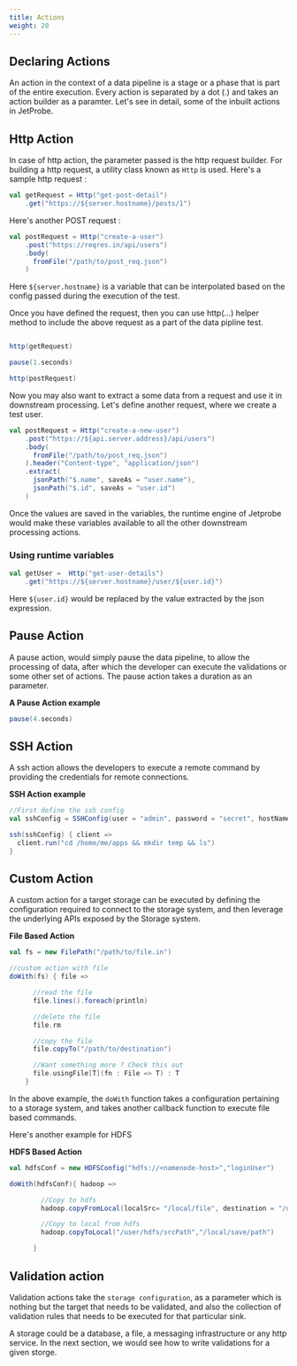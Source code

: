 ```yaml
---
title: Actions
weight: 20
---
```


## Declaring Actions

An action in the context of a data pipeline is a stage or a phase that is part of the entire execution. Every action is separated by a dot (.) and takes an action builder
as a paramter. Let's see in detail, some of the inbuilt actions in JetProbe.

## Http Action

In case of http action, the parameter passed is the http request builder. For building a http request, a utility class known as `Http` is used. Here's a sample http request :

```scala
val getRequest = Http("get-post-detail")
    .get("https://${server.hostname}/posts/1")
```

Here's another POST request :

```scala
val postRequest = Http("create-a-user")
    .post("https://reqres.in/api/users")
    .body(
      fromFile("/path/to/post_req.json")
    )
```

Here `${server.hostname}` is a variable that can be interpolated based on the config passed during the execution of the test.

Once you have defined the request, then you can use http(...) helper method to include the above request as a part of the data pipline test.

```Scala

http(getRequest)

pause(1.seconds)

http(postRequest)
```

Now you may also want to extract a some data from a request and use it in downstream processing.
Let's define another request, where we create a test user.

```scala
val postRequest = Http("create-a-new-user")
    .post("https://${api.server.address}/api/users")
    .body(
      fromFile("/path/to/post_req.json")
    ).header("Content-type", "application/json")
    .extract(
      jsonPath("$.name", saveAs = "user.name"),
      jsonPath("$.id", saveAs = "user.id")
    )
```

Once the values are saved in the variables, the runtime engine of Jetprobe would make these variables available to all the other downstream processing actions.

### Using runtime variables
```Scala
val getUser =  Http("get-user-details")
    .get("https://${server.hostname}/user/${user.id}")
```

Here `${user.id}` would be replaced by the value extracted by the json expression.

## Pause Action

A pause action, would simply pause the data pipeline, to allow the processing of data, after which the developer can execute the validations or some other set of actions.
The pause action takes a duration as an parameter.

**A Pause Action example**
```scala
pause(4.seconds)
```

## SSH Action

A ssh action allows the developers to execute a remote command by providing the credentials for remote connections.

**SSH Action example**

```scala
//First define the ssh config
val sshConfig = SSHConfig(user = "admin", password = "secret", hostName = "xx.xx.xx.xx")

ssh(sshConfig) { client =>
  client.run("cd /home/me/apps && mkdir temp && ls")
}

```

## Custom Action

A custom action for a target storage can be executed by defining the configuration required to connect to the storage system, and
then leverage the underlying APIs exposed by the Storage system.

**File Based Action**
```scala
val fs = new FilePath("/path/to/file.in")

//custom action with file
doWith(fs) { file =>

      //read the file
      file.lines().foreach(println)

      //delete the file
      file.rm

      //copy the file
      file.copyTo("/path/to/destination")

      //Want something more ? Check this out
      file.usingFile[T](fn : File => T) : T
    }
```
In the above example, the `doWith` function takes a configuration pertaining to a storage system, and takes another callback function to execute file based commands.

Here's another example for HDFS

**HDFS Based Action**
```scala
val hdfsConf = new HDFSConfig("hdfs://<namenode-host>","loginUser")

doWith(hdfsConf){ hadoop =>

        //Copy to hdfs
        hadoop.copyFromLocal(localSrc= "/local/file", destination = "/user/hdfs/path")

        //Copy to local from hdfs
        hadoop.copyToLocal("/user/hdfs/srcPath","/local/save/path")

      }

```

## Validation action

Validation actions take the `storage configuration`, as a parameter which is nothing but the target that needs to be validated, and also the collection of validation rules that needs
to be executed for that particular sink.

A storage could be a database, a file, a messaging infrastructure or any http service. In the next section, we would see how to write validations for a given storge.
